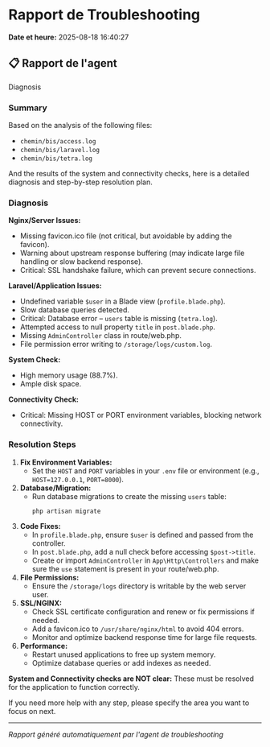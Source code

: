 # Rapport de Troubleshooting

**Date et heure:** 2025-08-18 16:40:27

## 📋 Rapport de l'agent

Diagnosis

### Summary
Based on the analysis of the following files:
- `chemin/bis/access.log`
- `chemin/bis/laravel.log`
- `chemin/bis/tetra.log`

And the results of the system and connectivity checks, here is a detailed diagnosis and step-by-step resolution plan.

### Diagnosis
**Nginx/Server Issues:**
- Missing favicon.ico file (not critical, but avoidable by adding the favicon).
- Warning about upstream response buffering (may indicate large file handling or slow backend response).
- Critical: SSL handshake failure, which can prevent secure connections.

**Laravel/Application Issues:**
- Undefined variable `$user` in a Blade view (`profile.blade.php`).
- Slow database queries detected.
- Critical: Database error – `users` table is missing (`tetra.log`).
- Attempted access to null property `title` in `post.blade.php`.
- Missing `AdminController` class in route/web.php.
- File permission error writing to `/storage/logs/custom.log`.

**System Check:**
- High memory usage (88.7%).
- Ample disk space.

**Connectivity Check:**
- Critical: Missing HOST or PORT environment variables, blocking network connectivity.

### Resolution Steps
1. **Fix Environment Variables:**
   - Set the `HOST` and `PORT` variables in your `.env` file or environment (e.g., `HOST=127.0.0.1`, `PORT=8000`).
2. **Database/Migration:**
   - Run database migrations to create the missing `users` table:
     ```
     php artisan migrate
     ```
3. **Code Fixes:**
   - In `profile.blade.php`, ensure `$user` is defined and passed from the controller.
   - In `post.blade.php`, add a null check before accessing `$post->title`.
   - Create or import `AdminController` in `App\Http\Controllers` and make sure the `use` statement is present in your route/web.php.
4. **File Permissions:**
   - Ensure the `/storage/logs` directory is writable by the web server user.
5. **SSL/NGINX:**
   - Check SSL certificate configuration and renew or fix permissions if needed.
   - Add a favicon.ico to `/usr/share/nginx/html` to avoid 404 errors.
   - Monitor and optimize backend response time for large file requests.
6. **Performance:**
   - Restart unused applications to free up system memory.
   - Optimize database queries or add indexes as needed.

**System and Connectivity checks are NOT clear:** These must be resolved for the application to function correctly.

If you need more help with any step, please specify the area you want to focus on next.

---
*Rapport généré automatiquement par l'agent de troubleshooting*
